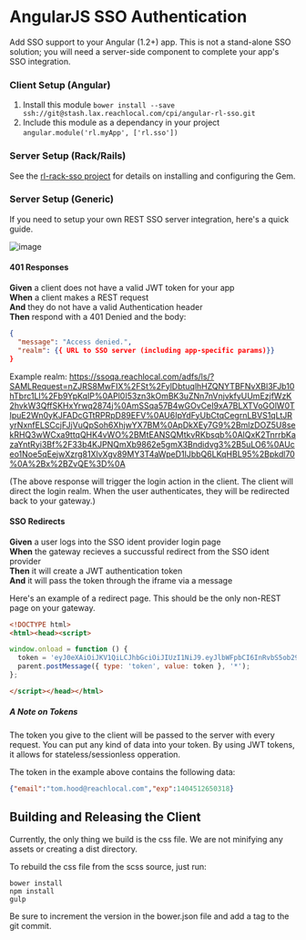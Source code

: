 # AngularJS SSO Authentication
Add SSO support to your Angular (1.2+) app.  This is not a stand-alone SSO solution; you will need a server-side component to complete your app's SSO integration.

### Client Setup (Angular)
1. Install this module `bower install --save ssh://git@stash.lax.reachlocal.com/cpi/angular-rl-sso.git`
2. Include this module as a dependancy in your project `angular.module('rl.myApp', ['rl.sso'])`

### Server Setup (Rack/Rails)
See the [rl-rack-sso project](https://stash.lax.reachlocal.com/projects/CPI/repos/rack-rl-sso/browse) for details on installing and configuring the Gem.

### Server Setup (Generic)
If you need to setup your own REST SSO server integration, here's a quick guide.

![image](https://stash.lax.reachlocal.com/projects/CPI/repos/rack-rl-sso/browse/rl-sso-annotated.png?at=master&raw)

#### 401 Responses
**Given** a client does not have a valid JWT token for your app  
**When** a client makes a REST request  
**And** they do not have a valid Authentication header  
**Then** respond with a 401 Denied and the body:

```json
{
  "message": "Access denied.",
  "realm": {{ URL to SSO server (including app-specific params)}}
}
```

Example realm:  https://ssoqa.reachlocal.com/adfs/ls/?SAMLRequest=nZJRS8MwFIX%2FSt%2FylDbtuqlhHZQNYTBFNvXBl3FJb10hTbrc1Ll%2Fb9YpKqIP%0APl0I53zn3kOmBK3uZNn7nVnjvkfyUUmEzjfWzK2hvkW3QffSKHxYrwq2874j%0AmSSqa57B4wGOvCeI9xA7BLXTVoGOlW0TIpuE2Wn0yKJFADcGTtRPRpD89EFV%0AU6IpYdFyUbCtqCegrnLBVS1qLtJRyrNxnfELSCcjFJjVuQpSoh6XhjwYX7BM%0ApDkXEy7G9%2BmlzDOZ5U8sekRHQ3wWCxa9ttqQHK4vWO%2BMtEANSQMtkvRKbsqb%0AlQxK2TnrrbKazaYntRyi3Bf%2F33b4KJPNQmXb9862e5gmX3Bndidvg3%2B5uLO6%0AUceo1Noe5qEejwXzrg81XlvXgv89MY3T4aWpeD1IJbbQ6LKqHBL95%2Bpkdl70%0A%2Bx%2BZvQE%3D%0A

(The above response will trigger the login action in the client.  The client will direct the login realm.  When the user authenticates, they will be redirected back to your gateway.)

#### SSO Redirects
**Given** a user logs into the SSO ident provider login page  
**When** the gateway recieves a succussful redirect from the SSO ident provider  
**Then** it will create a JWT authentication token  
**And** it will pass the token through the iframe via a message  

Here's an example of a redirect page.  This should be the only non-REST page on your gateway.

```html
<!DOCTYPE html>
<html><head><script>

window.onload = function () {
  token = 'eyJ0eXAiOiJKV1QiLCJhbGciOiJIUzI1NiJ9.eyJlbWFpbCI6InRvbS5ob29kQHJlYWNobG9jYWwuY29tIiwiZXhwIjoxNDA0NTEyNjUwMzE4fQ.ShAO77Rq_KECS3YQghaRvw3lWSZuXuQzID6cyJNyU60';
  parent.postMessage({ type: 'token', value: token }, '*');
};

</script></head></html>
```

##### A Note on Tokens
The token you give to the client will be passed to the server with every request.  You can put any kind of data into your token.  By using JWT tokens, it allows for stateless/sessionless opperation.

The token in the example above contains the following data:

```json
{"email":"tom.hood@reachlocal.com","exp":1404512650318}
```

## Building and Releasing the Client
Currently, the only thing we build is the css file.  We are not minifying any assets or creating a dist directory.

To rebuild the css file from the scss source, just run:
```
bower install
npm install
gulp
```

Be sure to increment the version in the bower.json file and add a tag to the git commit.
